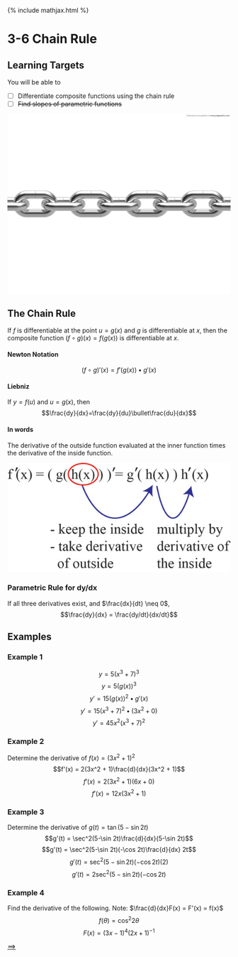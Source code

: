 {% include mathjax.html %}

# 3-6 Chain Rule

## Learning Targets

You will be able to
- [ ] Differentiate composite functions using the chain rule
- [ ] ~~Find slopes of parametric functions~~

![Image of a Chain](../assets/calculus/3-6-chain-rule_1.jpg)

## The Chain Rule

If $f$ is differentiable at the point $u=g(x)$ and $g$ is differentiable at $x$, then the composite function $(f\circ g)(x) = f(g(x))$ is differentiable at $x$.

#### Newton Notation
$$(f\circ g)'(x) = f'(g(x)) \bullet g'(x)$$

#### Liebniz
If $y = f(u)$ and $u = g(x)$, then
$$\frac{dy}{dx}=\frac{dy}{du}\bullet\frac{du}{dx}$$

#### In words
The derivative of the outside function evaluated at the inner function times the derivative of the inside function.

![Chain Rule](../assets/calculus/3-6-chain-rule_2.jpg)

### Parametric Rule for dy/dx
If all three derivatives exist, and $\frac{dx}{dt} \neq 0$,
$$\frac{dy}{dx} = \frac{dy/dt}{dx/dt}$$


## Examples

### Example 1

$$y = 5(x^3 + 7)^3$$
$$y = 5(g(x))^3$$
$$y' = 15(g(x))^2 \bullet g'(x)$$
$$y' = 15(x^3 + 7)^2 \bullet (3x^2 + 0)$$
$$y' = 45x^2(x^3 + 7)^2$$

### Example 2
Determine the derivative of $f(x) = (3x^2 + 1)^2$
$$f'(x) = 2(3x^2 + 1)\frac{d}{dx}(3x^2 + 1)$$
$$f'(x) = 2(3x^2 + 1)(6x + 0)$$
$$f'(x) = 12x(3x^2 + 1)$$

### Example 3
Determine the derivative of $g(t) = \tan(5-\sin 2t)$
$$g'(t) = \sec^2(5-\sin 2t)\frac{d}{dx}(5-\sin 2t)$$
$$g'(t) = \sec^2(5-\sin 2t)(-\cos 2t)\frac{d}{dx} 2t$$
$$g'(t) = \sec^2(5-\sin 2t)(-\cos 2t)(2)$$
$$g'(t) = 2\sec^2(5-\sin 2t)(-\cos 2t)$$

### Example 4
Find the derivative of the following. Note: $\frac{d}{dx}F(x) = F'(x) = f(x)$
$$f(\theta) = \cos^2 2\theta$$
$$F(x) = (3x - 1)^4(2x + 1)^{-1}$$

[==>](3-8-derivatives-of-inverse-functions.md)
